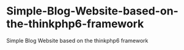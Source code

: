 # Simple-Blog-Website-based-on-the-thinkphp6-framework
Simple Blog Website based on the thinkphp6 framework
